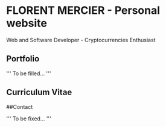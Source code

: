 # FLORENT MERCIER - Personal website

Web and Software Developer - Cryptocurrencies Enthusiast

## Portfolio

'''
To be filled...
'''

## Curriculum Vitae

##Contact

'''
To be fixed...
'''